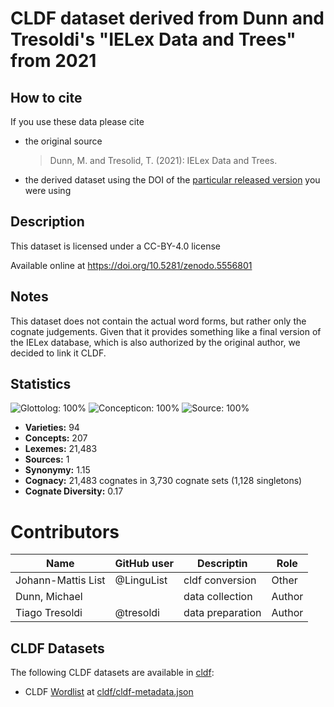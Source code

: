 # CLDF dataset derived from Dunn and Tresoldi's "IELex Data and Trees" from 2021

## How to cite

If you use these data please cite
- the original source
  > Dunn, M. and Tresolid, T. (2021): IELex Data and Trees.
- the derived dataset using the DOI of the [particular released version](../../releases/) you were using

## Description


This dataset is licensed under a CC-BY-4.0 license

Available online at https://doi.org/10.5281/zenodo.5556801

## Notes

This dataset does not contain the actual word forms, but rather only the cognate judgements. Given that it provides something like a final version of the IELex database, which is also authorized by the original author, we decided to link it CLDF.



## Statistics


![Glottolog: 100%](https://img.shields.io/badge/Glottolog-100%25-brightgreen.svg "Glottolog: 100%")
![Concepticon: 100%](https://img.shields.io/badge/Concepticon-100%25-brightgreen.svg "Concepticon: 100%")
![Source: 100%](https://img.shields.io/badge/Source-100%25-brightgreen.svg "Source: 100%")

- **Varieties:** 94
- **Concepts:** 207
- **Lexemes:** 21,483
- **Sources:** 1
- **Synonymy:** 1.15
- **Cognacy:** 21,483 cognates in 3,730 cognate sets (1,128 singletons)
- **Cognate Diversity:** 0.17

# Contributors

Name               | GitHub user | Descriptin |Role
---                | ---         | --- | ---
Johann-Mattis List | @LinguList  | cldf conversion | Other 
Dunn, Michael | | data collection | Author
Tiago Tresoldi | @tresoldi | data preparation | Author




## CLDF Datasets

The following CLDF datasets are available in [cldf](cldf):

- CLDF [Wordlist](https://github.com/cldf/cldf/tree/master/modules/Wordlist) at [cldf/cldf-metadata.json](cldf/cldf-metadata.json)